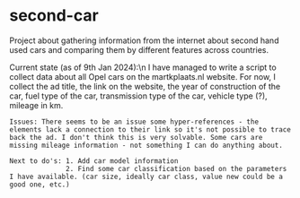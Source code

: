 # second-car
Project about gathering information from the internet about second hand used cars and comparing them by different features across countries.

Current state (as of 9th Jan 2024):\n
    I have managed to write a script to collect data about all Opel cars on the martkplaats.nl website. For now, I collect the ad title, the link on the website, the year of construction of the car, fuel type of the car, transmission type of the car, vehicle type (?), mileage in km. 

    Issues: There seems to be an issue some hyper-references - the elements lack a connection to their link so it's not possible to trace back the ad. I don't think this is very solvable. Some cars are missing mileage information - not something I can do anything about. 

    Next to do's: 1. Add car model information
                  2. Find some car classification based on the parameters I have available. (car size, ideally car class, value new could be a good one, etc.)
